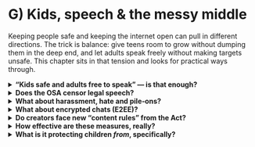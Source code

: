 # G) Kids, speech & the messy middle

Keeping people safe and keeping the internet open can pull in different directions. The trick is balance: give teens room to grow without dumping them in the deep end, and let adults speak freely without making targets unsafe. This chapter sits in that tension and looks for practical ways through.

<details>
<summary><strong>“Kids safe and adults free to speak” — is that enough?</strong></summary>
Close, but we need nuance. Total shielding can backfire: teens go from “kid mode” to the deep end overnight. Gradual, supported exposure (with controls and context) builds resilience. The aim is harm‑reduction, not bubble‑wrap.

That’s why children’s duties focus on safer defaults, reduced unsolicited contact, and friction around adult/harmful content. The intent is a graded experience rather than an on/off switch (see [Ofcom—children’s codes](https://www.ofcom.org.uk/online-safety/illegal-and-harmful-content/statement-protecting-children-from-harms-online)).
</details>

<details>
<summary><strong>Does the OSA censor legal speech?</strong></summary>
The adult “legal but harmful” takedown duty was <strong>dropped</strong> during the Bill’s passage. Adults get tools to <em>avoid</em> content, not new Act‑level bans on legal speech. Real chilling risks mostly come from platform choices (over‑zealous filters, vague rules). The OSA requires clearer terms, appeals, and transparency to keep that in check (see the government’s [OSA explainer](https://www.gov.uk/government/publications/online-safety-act-explainer/online-safety-act-explainer)).

In short: platforms remain responsible for enforcing their own terms <em>consistently</em>. Users should get appeals and explanations when content is actioned. Regulators look at the quality of those systems rather than dictating adult speech bans.
</details>

<details>
<summary><strong>What about harassment, hate and pile‑ons?</strong></summary>
Freedom without safety isn’t meaningful for many people. The OSA pushes platforms to enforce their own rules consistently and provide better reporting and user controls (filters, blocks), so adult speech can thrive without making targets unsafe. That includes tools for blocking unsolicited contact and limiting recommendations around sensitive content (children’s codes).
</details>

<details>
<summary><strong>What about encrypted chats (E2EE)?</strong></summary>
The law includes a power that could be aimed at scanning—but only <strong>if technically feasible</strong>. Government statements in 2025 reiterated that this won’t be used until there’s a workable, privacy‑preserving solution. Today, the focus is elsewhere: platform systems, not breaking E2EE . See [gov.uk OSA explainer](https://www.gov.uk/government/publications/online-safety-act-explainer/online-safety-act-explainer).
</details>

<details>
<summary><strong>Do creators face new “content rules” from the Act?</strong></summary>
No—creators don’t get a new legal rulebook from the OSA. The effect is indirect: platforms must apply their own terms more consistently, improve reporting/appeals, and be clearer about decisions.

That can still affect borderline content (e.g., edgy satire, shock thumbnails) if a platform’s policy is strict, but the lever is the platform’s policy and systems, not a new Act‑level ban on adult legal speech. Appeals and transparency expectations should improve the conversation around mistakes (see [Ofcom—hub](https://www.ofcom.org.uk/online-safety)).
</details>

<details>
<summary><strong>How effective are these measures, really?</strong></summary>
It depends on the design. The law sets <em>duties</em>; outcomes hinge on how services implement them.

- <strong>Age assurance</strong>: evidence suggests facial <em>age estimation</em> can reliably separate under‑18s from adults when used with sensible buffers and rapid deletion; near age thresholds it needs fallbacks (ID+liveness, bank, PASS), or maybe just a light touch. Certification improves this level of trust, and popular service-providers (like Epic's KVS) should work with the government to openly improve on their assurances.

Ofcom frames “highly effective” as an <em>outcome standard</em> (robust, reliable, fair) rather than a single tool, which is why layered flows perform best. (See Ofcom children’s codes and guidance.)
- <strong>System duties</strong>: clearer reporting/appeals and safer teen defaults reduce friction for targets and raise the bar for repeat harms; effectiveness varies by platform maturity and follow‑through (audits, transparency).

What we don’t yet have is a single “X% safer” number across all harms. Regulators and providers will publish data over time (removal speeds, complaint outcomes, recidivism). Treat early numbers as directional rather than definitive.

Sources: Ofcom online safety hub and children’s codes; provider certification notes (ACCS/DIATF/PASS) on deletion and accuracy.
</details>

<details>
<summary><strong>What is it protecting children <em>from</em>, specifically?</strong></summary>
Two buckets:

- <strong>Clearly illegal harms</strong>: e.g., CSAM/abuse material, terrorism content, fraud. Platforms must assess risks and design systems to detect and remove these more effectively (codes and guidance specify measures and processes).
- <strong>Likely‑to‑harm content for children</strong>: e.g., pornographic content; encouragement of self‑harm or eating disorders; abusive contact. Duties include safer defaults, gated access, and tools that reduce exposure and unwanted contact.

Effectiveness depends on <em>proportionate</em> implementation: age gates that actually keep most under‑18s out of adult areas; recommendations that don’t push younger users toward harmful spirals; and appeals that quickly fix mistakes. Ofcom’s outcome tests (robustness, reliability, fairness) are the yardstick for judging if a chosen method works in practice.

Sources: Ofcom illegal‑harms statements and children’s codes; overview of illegal harms; regulator roadmaps cited in this report.
</details>

